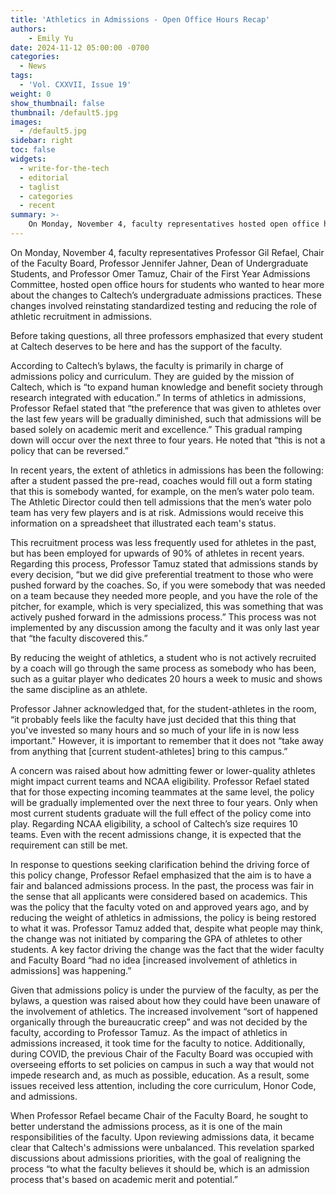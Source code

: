 ```yaml
---
title: 'Athletics in Admissions - Open Office Hours Recap'
authors:
    - Emily Yu
date: 2024-11-12 05:00:00 -0700
categories:
  - News
tags:
  - 'Vol. CXXVII, Issue 19'
weight: 0
show_thumbnail: false
thumbnail: /default5.jpg
images:
  - /default5.jpg
sidebar: right
toc: false
widgets:
  - write-for-the-tech
  - editorial
  - taglist
  - categories
  - recent
summary: >-
    On Monday, November 4, faculty representatives hosted open office hours for students who wanted to hear more about the changes to Caltech’s undergraduate admissions practices. These changes involved reinstating standardized testing and reducing the role of athletic recruitment in admissions.
---
```


On Monday, November 4, faculty representatives Professor Gil Refael, Chair of the Faculty Board, Professor Jennifer Jahner, Dean of Undergraduate Students, and Professor Omer Tamuz, Chair of the First Year Admissions Committee, hosted open office hours for students who wanted to hear more about the changes to Caltech’s undergraduate admissions practices. These changes involved reinstating standardized testing and reducing the role of athletic recruitment in admissions.

Before taking questions, all three professors emphasized that every student at Caltech deserves to be here and has the support of the faculty.

According to Caltech’s bylaws, the faculty is primarily in charge of admissions policy and curriculum. They are guided by the mission of Caltech, which is “to expand human knowledge and benefit society through research integrated with education.” In terms of athletics in admissions, Professor Refael stated that “the preference that was given to athletes over the last few years will be gradually diminished, such that admissions will be based solely on academic merit and excellence.” This gradual ramping down will occur over the next three to four years. He noted that “this is not a policy that can be reversed.”

In recent years, the extent of athletics in admissions has been the following: after a student passed the pre-read, coaches would fill out a form stating that this is somebody wanted, for example, on the men’s water polo team. The Athletic Director could then tell admissions that the men’s water polo team has very few players and is at risk. Admissions would receive this information on a spreadsheet that illustrated each team's status.

This recruitment process was less frequently used for athletes in the past, but has been employed for upwards of 90% of athletes in recent years.  Regarding this process, Professor Tamuz stated that admissions stands by every decision, “but we did give preferential treatment to those who were pushed forward by the coaches. So, if you were somebody that was needed on a team because they needed more people, and you have the role of the pitcher, for example, which is very specialized, this was something that was actively pushed forward in the admissions process.” This process was not implemented by any discussion among the faculty and it was only last year that “the faculty discovered this.”

By reducing the weight of athletics, a student who is not actively recruited by a coach will go through the same process as somebody who has been, such as a guitar player who dedicates 20 hours a week to music and shows the same discipline as an athlete.

Professor Jahner acknowledged that, for the student-athletes in the room, “it probably feels like the faculty have just decided that this thing that you've invested so many hours and so much of your life in is now less important." However, it is important to remember that it does not “take away from anything that [current student-athletes] bring to this campus.”

A concern was raised about how admitting fewer or lower-quality athletes might impact current teams and NCAA eligibility. Professor Refael stated that for those expecting incoming teammates at the same level, the policy will be gradually implemented over the next three to four years. Only when most current students graduate will the full effect of the policy come into play. Regarding NCAA eligibility, a school of Caltech’s size requires 10 teams. Even with the recent admissions change, it is expected that the requirement can still be met.

In response to questions seeking clarification behind the driving force of this policy change, Professor Refael emphasized that the aim is to have a fair and balanced admissions process. In the past, the process was fair in the sense that all applicants were considered based on academics. This was the policy that the faculty voted on and approved years ago, and by reducing the weight of athletics in admissions, the policy is being restored to what it was. Professor Tamuz added that, despite what people may think, the change was not initiated by comparing the GPA of athletes to other students. A key factor driving the change was the fact that the wider faculty and Faculty Board “had no idea [increased involvement of athletics in admissions] was happening.”

Given that admissions policy is under the purview of the faculty, as per the bylaws, a question was raised about how they could have been unaware of the involvement of athletics. The increased involvement “sort of happened organically through the bureaucratic creep” and was not decided by the faculty, according to Professor Tamuz. As the impact of athletics in admissions increased, it took time for the faculty to notice. Additionally, during COVID, the previous Chair of the Faculty Board was occupied with overseeing efforts to set policies on campus in such a way that would not impede research and, as much as possible, education. As a result, some issues received less attention, including the core curriculum, Honor Code, and admissions.

When Professor Refael became Chair of the Faculty Board, he sought to better understand the admissions process, as it is one of the main responsibilities of the faculty. Upon reviewing admissions data, it became clear that Caltech's admissions were unbalanced. This revelation sparked discussions about admissions priorities, with the goal of realigning the process “to what the faculty believes it should be, which is an admission process that's based on academic merit and potential.”